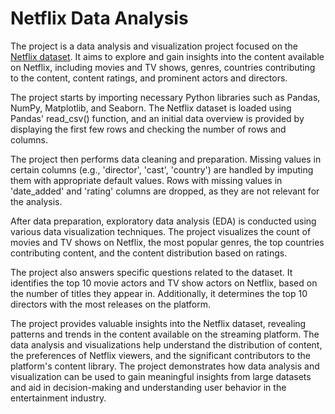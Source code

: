 # Netflix Data Analysis

The project is a data analysis and visualization project focused on the [Netflix dataset](https://www.kaggle.com/datasets/shivamb/netflix-shows). It aims to explore and gain insights into the content available on Netflix, including movies and TV shows, genres, countries contributing to the content, content ratings, and prominent actors and directors.

The project starts by importing necessary Python libraries such as Pandas, NumPy, Matplotlib, and Seaborn. The Netflix dataset is loaded using Pandas' read_csv() function, and an initial data overview is provided by displaying the first few rows and checking the number of rows and columns.

The project then performs data cleaning and preparation. Missing values in certain columns (e.g., 'director', 'cast', 'country') are handled by imputing them with appropriate default values. Rows with missing values in 'date_added' and 'rating' columns are dropped, as they are not relevant for the analysis.

After data preparation, exploratory data analysis (EDA) is conducted using various data visualization techniques. The project visualizes the count of movies and TV shows on Netflix, the most popular genres, the top countries contributing content, and the content distribution based on ratings.

The project also answers specific questions related to the dataset. It identifies the top 10 movie actors and TV show actors on Netflix, based on the number of titles they appear in. Additionally, it determines the top 10 directors with the most releases on the platform.

The project provides valuable insights into the Netflix dataset, revealing patterns and trends in the content available on the streaming platform. The data analysis and visualizations help understand the distribution of content, the preferences of Netflix viewers, and the significant contributors to the platform's content library. The project demonstrates how data analysis and visualization can be used to gain meaningful insights from large datasets and aid in decision-making and understanding user behavior in the entertainment industry.
